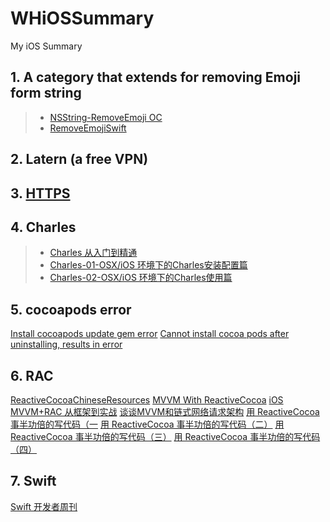 # WHiOSSummary
My iOS Summary

## 1. A category that extends for removing Emoji form string
>* [NSString-RemoveEmoji OC](https://github.com/woxtu/NSString-RemoveEmoji)
>* [RemoveEmojiSwift](https://github.com/jackdao1992/RemoveEmojiSwift)

## 2. Latern (a free VPN)

## 3. [HTTPS](http://oncenote.com/2014/10/21/Security-1-HTTPS/)

## 4. Charles
>* [Charles 从入门到精通](http://blog.devtang.com/2015/11/14/charles-introduction/#u622A_u53D6_Https__u901A_u8BAF_u4FE1_u606F)
>* [Charles-01-OSX/iOS 环境下的Charles安装配置篇](http://www.vviicc.com/blog/charles-01-the-configuration-of-charles-in-osx-and-ios-platform/)
>* [Charles-02-OSX/iOS 环境下的Charles使用篇](http://www.vviicc.com/blog/charles-02-the-use-of-charles-in-osx-and-ios-platform/)

## 5. cocoapods error
[Install cocoapods update gem error](https://segmentfault.com/q/1010000002926243)
[Cannot install cocoa pods after uninstalling, results in error](http://stackoverflow.com/questions/30812777/cannot-install-cocoa-pods-after-uninstalling-results-in-error/30851030#30851030)

## 6. RAC

[ReactiveCocoaChineseResources](https://github.com/ReactiveCocoaChina/ReactiveCocoaChineseResources)
[MVVM With ReactiveCocoa](http://blog.leichunfeng.com/blog/2016/02/27/mvvm-with-reactivecocoa/)
[iOS MVVM+RAC 从框架到实战](http://www.jianshu.com/p/3beb21d5def2)
[谈谈MVVM和链式网络请求架构](http://wzxjiang.com/2016/04/14/MVVMANDCHAIN/)
[用 ReactiveCocoa 事半功倍的写代码（一](http://fengjian0106.github.io/2016/04/17/The-Power-Of-Composition-In-FRP-Part-1/)
[用 ReactiveCocoa 事半功倍的写代码（二）](http://fengjian0106.github.io/2016/04/26/The-Power-Of-Composition-In-FRP-Part-2/)
[用 ReactiveCocoa 事半功倍的写代码（三）](http://fengjian0106.github.io/2016/04/28/The-Power-Of-Composition-In-FRP-Part-3/)
[用 ReactiveCocoa 事半功倍的写代码（四）](http://fengjian0106.github.io/2016/05/03/The-Power-Of-Composition-In-FRP-Part-4/)

## 7. Swift

[Swift 开发者周刊](http://swiftweekly.cn/archive.html)


